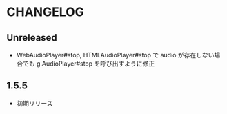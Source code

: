 # CHANGELOG

## Unreleased
* WebAudioPlayer#stop, HTMLAudioPlayer#stop で audio が存在しない場合でも g.AudioPlayer#stop を呼び出すように修正

## 1.5.5
* 初期リリース

